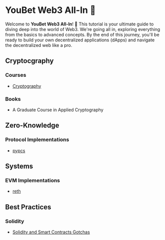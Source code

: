 # YouBet Web3 All-In 🎰

Welcome to **YouBet Web3 All-In**! 🎉 This tutorial is your ultimate guide to diving deep into the world of Web3. We're going all in, exploring everything from the basics to advanced concepts. By the end of this journey, you'll be ready to build your own decentralized applications (dApps) and navigate the decentralized web like a pro.

## Cryptocgraphy

### Courses
- [Cryptography](https://www.coursera.org/learn/cryptography)

### Books
- A Graduate Course in Applied Cryptography

## Zero-Knowledge

### Protocol Implementations
- [pypcs](https://github.com/gy001/pypcs)

## Systems

### EVM Implementations
- [reth](https://github.com/paradigmxyz/reth)

## Best Practices

### Solidity
- [Solidity and Smart Contracts Gotchas](https://populus.readthedocs.io/en/latest/gotchas.html)
